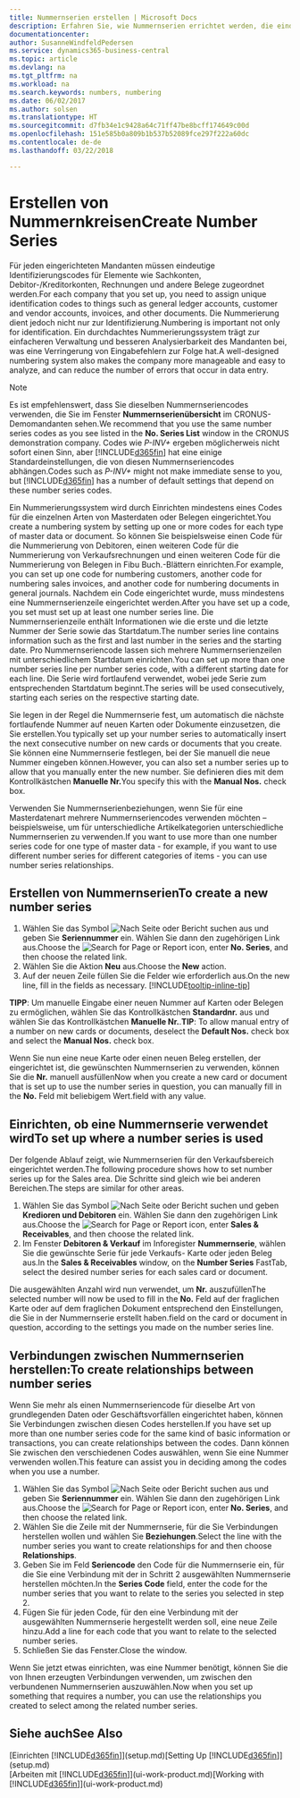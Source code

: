 ```yaml
---
title: Nummernserien erstellen | Microsoft Docs
description: Erfahren Sie, wie Nummernserien errichtet werden, die eindeutigen  ID Codes zu Konten und Belegen in  Business Central zugewiesen werden.
documentationcenter: 
author: SusanneWindfeldPedersen
ms.service: dynamics365-business-central
ms.topic: article
ms.devlang: na
ms.tgt_pltfrm: na
ms.workload: na
ms.search.keywords: numbers, numbering
ms.date: 06/02/2017
ms.author: solsen
ms.translationtype: HT
ms.sourcegitcommit: d7fb34e1c9428a64c71ff47be8bcff174649c00d
ms.openlocfilehash: 151e585b0a809b1b537b52089fce297f222a60dc
ms.contentlocale: de-de
ms.lasthandoff: 03/22/2018

---
```

# <a name="create-number-series"></a><span data-ttu-id="ffe25-103">Erstellen von Nummernkreisen</span><span class="sxs-lookup"><span data-stu-id="ffe25-103">Create Number Series</span></span>
<span data-ttu-id="ffe25-104">Für jeden eingerichteten Mandanten müssen eindeutige Identifizierungscodes für Elemente wie Sachkonten, Debitor-/Kreditorkonten, Rechnungen und andere Belege zugeordnet werden.</span><span class="sxs-lookup"><span data-stu-id="ffe25-104">For each company that you set up, you need to assign unique identification codes to things such as general ledger accounts, customer and vendor accounts, invoices, and other documents.</span></span> <span data-ttu-id="ffe25-105">Die Nummerierung dient jedoch nicht nur zur Identifizierung.</span><span class="sxs-lookup"><span data-stu-id="ffe25-105">Numbering is important not only for identification.</span></span> <span data-ttu-id="ffe25-106">Ein durchdachtes Nummerierungssystem trägt zur einfacheren Verwaltung und besseren Analysierbarkeit des Mandanten bei, was eine Verringerung von Eingabefehlern zur Folge hat.</span><span class="sxs-lookup"><span data-stu-id="ffe25-106">A well-designed numbering system also makes the company more manageable and easy to analyze, and can reduce the number of errors that occur in data entry.</span></span>

> [!NOTE]  
>   <span data-ttu-id="ffe25-107">Es ist empfehlenswert, dass Sie dieselben Nummernseriencodes verwenden, die Sie im Fenster **Nummernserienübersicht** im CRONUS-Demomandanten sehen.</span><span class="sxs-lookup"><span data-stu-id="ffe25-107">We recommend that you use the same number series codes as you see listed in the **No. Series List** window in the CRONUS demonstration company.</span></span> <span data-ttu-id="ffe25-108">Codes wie *P-INV+* ergeben möglicherweis nicht sofort einen Sinn, aber [!INCLUDE[d365fin](includes/d365fin_md.md)] hat eine einige Standardeinstellungen, die von diesen Nummernseriencodes abhängen.</span><span class="sxs-lookup"><span data-stu-id="ffe25-108">Codes such as *P-INV+* might not make immediate sense to you, but [!INCLUDE[d365fin](includes/d365fin_md.md)] has a number of default settings that depend on these number series codes.</span></span>

<span data-ttu-id="ffe25-109">Ein Nummerierungssystem wird durch Einrichten mindestens eines Codes für die einzelnen Arten von Masterdaten oder Belegen eingerichtet.</span><span class="sxs-lookup"><span data-stu-id="ffe25-109">You create a numbering system by setting up one or more codes for each type of master data or document.</span></span> <span data-ttu-id="ffe25-110">So können Sie beispielsweise einen Code für die Nummerierung von Debitoren, einen weiteren Code für die Nummerierung von Verkaufsrechnungen und einen weiteren Code für die Nummerierung von Belegen in Fibu Buch.-Blättern einrichten.</span><span class="sxs-lookup"><span data-stu-id="ffe25-110">For example, you can set up one code for numbering customers, another code for numbering sales invoices, and another code for numbering documents in general journals.</span></span> <span data-ttu-id="ffe25-111">Nachdem ein Code eingerichtet wurde, muss mindestens eine Nummernserienzeile eingerichtet werden.</span><span class="sxs-lookup"><span data-stu-id="ffe25-111">After you have set up a code, you set must set up at least one number series line.</span></span> <span data-ttu-id="ffe25-112">Die Nummernserienzeile enthält Informationen wie die erste und die letzte Nummer der Serie sowie das Startdatum.</span><span class="sxs-lookup"><span data-stu-id="ffe25-112">The number series line contains information such as the first and last number in the series and the starting date.</span></span> <span data-ttu-id="ffe25-113">Pro Nummernseriencode lassen sich mehrere Nummernserienzeilen mit unterschiedlichem Startdatum einrichten.</span><span class="sxs-lookup"><span data-stu-id="ffe25-113">You can set up more than one number series line per number series code, with a different starting date for each line.</span></span> <span data-ttu-id="ffe25-114">Die Serie wird fortlaufend verwendet, wobei jede Serie zum entsprechenden Startdatum beginnt.</span><span class="sxs-lookup"><span data-stu-id="ffe25-114">The series will be used consecutively, starting each series on the respective starting date.</span></span>

<span data-ttu-id="ffe25-115">Sie legen in der Regel die Nummernserie fest, um automatisch die nächste fortlaufende Nummer auf neuen Karten oder Dokumente einzusetzen, die Sie erstellen.</span><span class="sxs-lookup"><span data-stu-id="ffe25-115">You typically set up your number series to automatically insert the next consecutive number on new cards or documents that you create.</span></span> <span data-ttu-id="ffe25-116">Sie können eine Nummernserie festlegen, bei der Sie manuell die neue Nummer eingeben können.</span><span class="sxs-lookup"><span data-stu-id="ffe25-116">However, you can also set a number series up to allow that you manually enter the new number.</span></span> <span data-ttu-id="ffe25-117">Sie definieren dies mit dem Kontrollkästchen **Manuelle Nr.**</span><span class="sxs-lookup"><span data-stu-id="ffe25-117">You specify this with the **Manual Nos.** check box.</span></span>

<span data-ttu-id="ffe25-118">Verwenden Sie Nummernserienbeziehungen, wenn Sie für eine Masterdatenart mehrere Nummernseriencodes verwenden möchten – beispielsweise, um für unterschiedliche Artikelkategorien unterschiedliche Nummernserien zu verwenden.</span><span class="sxs-lookup"><span data-stu-id="ffe25-118">If you want to use more than one number series code for one type of master data - for example, if you want to use different number series for different categories of items - you can use number series relationships.</span></span>

## <a name="to-create-a-new-number-series"></a><span data-ttu-id="ffe25-119">Erstellen von Nummernserien</span><span class="sxs-lookup"><span data-stu-id="ffe25-119">To create a new number series</span></span>
1. <span data-ttu-id="ffe25-120">Wählen Sie das Symbol ![Nach Seite oder Bericht suchen](media/ui-search/search_small.png "Nach Seite oder Bericht suchen") aus und geben Sie **Seriennummer** ein. Wählen Sie dann den zugehörigen Link aus.</span><span class="sxs-lookup"><span data-stu-id="ffe25-120">Choose the ![Search for Page or Report](media/ui-search/search_small.png "Search for Page or Report icon") icon, enter **No. Series**, and then choose the related link.</span></span>
2. <span data-ttu-id="ffe25-121">Wählen Sie die Aktion **Neu** aus.</span><span class="sxs-lookup"><span data-stu-id="ffe25-121">Choose the **New** action.</span></span>
3. <span data-ttu-id="ffe25-122">Auf der neuen Zeile füllen Sie die Felder wie erforderlich aus.</span><span class="sxs-lookup"><span data-stu-id="ffe25-122">On the new line, fill in the fields as necessary.</span></span> [!INCLUDE[tooltip-inline-tip](includes/tooltip-inline-tip_md.md)]

<span data-ttu-id="ffe25-123">**TIPP**: Um manuelle Eingabe einer neuen Nummer auf Karten oder Belegen zu ermöglichen, wählen Sie das Kontrollkästchen **Standardnr.** aus und wählen Sie das Kontrollkästchen **Manuelle Nr.**.</span><span class="sxs-lookup"><span data-stu-id="ffe25-123">**TIP**: To allow manual entry of a number on new cards or documents, deselect the **Default Nos.** check box and select the **Manual Nos.** check box.</span></span>

<span data-ttu-id="ffe25-124">Wenn Sie nun eine neue Karte oder einen neuen Beleg erstellen, der eingerichtet ist, die gewünschten Nummernserien zu verwenden, können Sie die **Nr.** manuell ausfüllen</span><span class="sxs-lookup"><span data-stu-id="ffe25-124">Now when you create a new card or document that is set up to use the number series in question, you can manually fill in the **No.**</span></span> <span data-ttu-id="ffe25-125">Feld mit beliebigem Wert.</span><span class="sxs-lookup"><span data-stu-id="ffe25-125">field with any value.</span></span>  

## <a name="to-set-up-where-a-number-series-is-used"></a><span data-ttu-id="ffe25-126">Einrichten, ob eine Nummernserie verwendet wird</span><span class="sxs-lookup"><span data-stu-id="ffe25-126">To set up where a number series is used</span></span>
<span data-ttu-id="ffe25-127">Der folgende Ablauf zeigt, wie Nummernserien für den Verkaufsbereich eingerichtet werden.</span><span class="sxs-lookup"><span data-stu-id="ffe25-127">The following procedure shows how to set number series up for the Sales area.</span></span> <span data-ttu-id="ffe25-128">Die Schritte sind gleich wie bei anderen Bereichen.</span><span class="sxs-lookup"><span data-stu-id="ffe25-128">The steps are similar for other areas.</span></span>
1. <span data-ttu-id="ffe25-129">Wählen Sie das Symbol ![Nach Seite oder Bericht suchen](media/ui-search/search_small.png "Nach Seite oder Bericht suchen") und geben **Kredioren und Debitoren** ein. Wählen Sie dann den zugehörigen Link aus.</span><span class="sxs-lookup"><span data-stu-id="ffe25-129">Choose the ![Search for Page or Report](media/ui-search/search_small.png "Search for Page or Report icon") icon, enter **Sales & Receivables**, and then choose the related link.</span></span>
2. <span data-ttu-id="ffe25-130">Im Fenster **Debitoren & Verkauf** im Inforegister **Nummernserie**, wählen Sie die gewünschte Serie für jede Verkaufs- Karte oder jeden Beleg aus.</span><span class="sxs-lookup"><span data-stu-id="ffe25-130">In the **Sales & Receivables** window, on the **Number Series** FastTab, select the desired number series for each sales card or document.</span></span>

<span data-ttu-id="ffe25-131">Die ausgewählten Anzahl wird nun verwendet, um **Nr.** auszufüllen</span><span class="sxs-lookup"><span data-stu-id="ffe25-131">The selected number will now be used to fill in the **No.**</span></span> <span data-ttu-id="ffe25-132">Feld auf der fraglichen Karte oder auf dem fraglichen Dokument entsprechend den Einstellungen, die Sie in der Nummernserie erstellt haben.</span><span class="sxs-lookup"><span data-stu-id="ffe25-132">field on the card or document in question, according to the settings you made on the number series line.</span></span>

## <a name="to-create-relationships-between-number-series"></a><span data-ttu-id="ffe25-133">Verbindungen zwischen Nummernserien herstellen:</span><span class="sxs-lookup"><span data-stu-id="ffe25-133">To create relationships between number series</span></span>
<span data-ttu-id="ffe25-134">Wenn Sie mehr als einen Nummernseriencode für dieselbe Art von grundlegenden Daten oder Geschäftsvorfällen eingerichtet haben, können Sie Verbindungen zwischen diesen Codes herstellen.</span><span class="sxs-lookup"><span data-stu-id="ffe25-134">If you have set up more than one number series code for the same kind of basic information or transactions, you can create relationships between the codes.</span></span> <span data-ttu-id="ffe25-135">Dann können Sie zwischen den verschiedenen Codes auswählen, wenn Sie eine Nummer verwenden wollen.</span><span class="sxs-lookup"><span data-stu-id="ffe25-135">This feature can assist you in deciding among the codes when you use a number.</span></span>

1. <span data-ttu-id="ffe25-136">Wählen Sie das Symbol ![Nach Seite oder Bericht suchen](media/ui-search/search_small.png "Nach Seite oder Bericht suchen") aus und geben Sie **Seriennummer** ein. Wählen Sie dann den zugehörigen Link aus.</span><span class="sxs-lookup"><span data-stu-id="ffe25-136">Choose the ![Search for Page or Report](media/ui-search/search_small.png "Search for Page or Report icon") icon, enter **No. Series**, and then choose the related link.</span></span>
2. <span data-ttu-id="ffe25-137">Wählen Sie die Zeile mit der Nummernserie, für die Sie Verbindungen herstellen wollen und wählen Sie **Beziehungen**.</span><span class="sxs-lookup"><span data-stu-id="ffe25-137">Select the line with the number series you want to create relationships for and then choose **Relationships**.</span></span>
3. <span data-ttu-id="ffe25-138">Geben Sie im Feld **Seriencode** den Code für die Nummernserie ein, für die Sie eine Verbindung mit der in Schritt 2 ausgewählten Nummernserie herstellen möchten.</span><span class="sxs-lookup"><span data-stu-id="ffe25-138">In the **Series Code** field, enter the code for the number series that you want to relate to the series you selected in step 2.</span></span>
4. <span data-ttu-id="ffe25-139">Fügen Sie für jeden Code, für den eine Verbindung mit der ausgewählten Nummernserie hergestellt werden soll, eine neue Zeile hinzu.</span><span class="sxs-lookup"><span data-stu-id="ffe25-139">Add a line for each code that you want to relate to the selected number series.</span></span>
5. <span data-ttu-id="ffe25-140">Schließen Sie das Fenster.</span><span class="sxs-lookup"><span data-stu-id="ffe25-140">Close the window.</span></span>

<span data-ttu-id="ffe25-141">Wenn Sie jetzt etwas einrichten, was eine Nummer benötigt, können Sie die von Ihnen erzeugten Verbindungen verwenden, um zwischen den verbundenen Nummernserien auszuwählen.</span><span class="sxs-lookup"><span data-stu-id="ffe25-141">Now when you set up something that requires a number, you can use the relationships you created to select among the related number series.</span></span>

## <a name="see-also"></a><span data-ttu-id="ffe25-142">Siehe auch</span><span class="sxs-lookup"><span data-stu-id="ffe25-142">See Also</span></span>
<span data-ttu-id="ffe25-143">[Einrichten [!INCLUDE[d365fin](includes/d365fin_md.md)]](setup.md)</span><span class="sxs-lookup"><span data-stu-id="ffe25-143">[Setting Up [!INCLUDE[d365fin](includes/d365fin_md.md)]](setup.md)</span></span>  
<span data-ttu-id="ffe25-144">[Arbeiten mit [!INCLUDE[d365fin](includes/d365fin_md.md)]](ui-work-product.md)</span><span class="sxs-lookup"><span data-stu-id="ffe25-144">[Working with [!INCLUDE[d365fin](includes/d365fin_md.md)]](ui-work-product.md)</span></span>  

